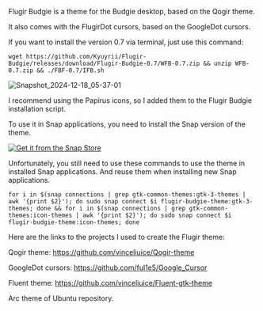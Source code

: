 Flugir Budgie is a theme for the Budgie desktop, based on the Qogir theme.

It also comes with the FlugirDot cursors, based on the GoogleDot cursors.

If you want to install the version 0.7 via terminal, just use this command:

``` wget https://github.com/Kyuyrii/Flugir-Budgie/releases/download/Flugir-Budgie-0.7/WFB-0.7.zip && unzip WFB-0.7.zip && ./FBF-0.7/IFB.sh ```

![Snapshot_2024-12-18_05-37-01](https://github.com/user-attachments/assets/b45f5cf0-be63-4afb-8d59-f7eb9be1facf)

I recommend using the Papirus icons, so I added them to the Flugir Budgie installation script.

To use it in Snap applications, you need to install the Snap version of the theme.

<a href="https://snapcraft.io/flugir-budgie-theme">
  <img alt="Get it from the Snap Store" src="https://snapcraft.io/en/dark/install.svg" />
</a>

Unfortunately, you still need to use these commands to use the theme in installed Snap applications.
And reuse them when installing new Snap applications.

``` for i in $(snap connections | grep gtk-common-themes:gtk-3-themes | awk '{print $2}'); do sudo snap connect $i flugir-budgie-theme:gtk-3-themes; done && for i in $(snap connections | grep gtk-common-themes:icon-themes | awk '{print $2}'); do sudo snap connect $i flugir-budgie-theme:icon-themes; done ```

Here are the links to the projects I used to create the Flugir theme:

Qogir theme: https://github.com/vinceliuice/Qogir-theme

GoogleDot cursors: https://github.com/ful1e5/Google_Cursor

Fluent theme: https://github.com/vinceliuice/Fluent-gtk-theme

Arc theme of Ubuntu repository.
